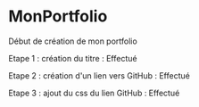 # MonPortfolio
Début de création de mon portfolio

Etape 1 : création du titre : Effectué

Etape 2 : création d'un lien vers GitHub : Effectué

Etape 3 : ajout du css du lien GitHub : Effectué
